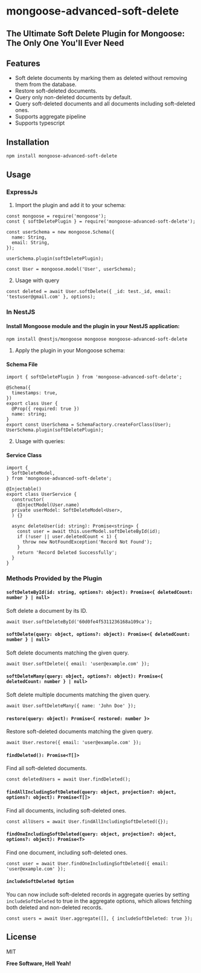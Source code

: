 # mongoose-advanced-soft-delete

## The Ultimate Soft Delete Plugin for Mongoose: The Only One You'll Ever Need

## Features

- Soft delete documents by marking them as deleted without removing them from the database.
- Restore soft-deleted documents.
- Query only non-deleted documents by default.
- Query soft-deleted documents and all documents including soft-deleted ones.
- Supports aggregate pipeline
- Supports typescript

## Installation

`npm install mongoose-advanced-soft-delete`

## Usage

### ExpressJs

1.  Import the plugin and add it to your schema:

```
const mongoose = require('mongoose');
const { softDeletePlugin } = require('mongoose-advanced-soft-delete');

const userSchema = new mongoose.Schema({
  name: String,
  email: String,
});

userSchema.plugin(softDeletePlugin);

const User = mongoose.model('User', userSchema);
```

2.  Usage with query

```
const deleted = await User.softDelete({ _id: test._id, email: 'testuser@gmail.com' }, options);
```

### In NestJS

#### Install Mongoose module and the plugin in your NestJS application:

`npm install @nestjs/mongoose mongoose mongoose-advanced-soft-delete`

1.  Apply the plugin in your Mongoose schema:

#### Schema File

```
import { softDeletePlugin } from 'mongoose-advanced-soft-delete';

@Schema({
  timestamps: true,
})
export class User {
  @Prop({ required: true })
  name: string;
}
export const UserSchema = SchemaFactory.createForClass(User);
UserSchema.plugin(softDeletePlugin);
```

2.  Usage with queries:

#### Service Class

```
import {
  SoftDeleteModel,
} from 'mongoose-advanced-soft-delete';

@Injectable()
export class UserService {
  constructor(
    @InjectModel(User.name)
  private userModel: SoftDeleteModel<User>,
  ) {}

  async deleteUser(id: string): Promise<string> {
    const user = await this.userModel.softDeleteById(id);
    if (!user || user.deletedCount < 1) {
      throw new NotFoundException('Record Not Found');
    }
    return 'Record Deleted Successfully';
  }
}
```

### Methods Provided by the Plugin

#### `softDeleteById(id: string, options?: object): Promise<{ deletedCount: number } | null>`

Soft delete a document by its ID.

`await User.softDeleteById('60d0fe4f5311236168a109ca');`

#### `softDelete(query: object, options?: object): Promise<{ deletedCount: number } | null>`

Soft delete documents matching the given query.

`await User.softDelete({ email: 'user@example.com' });`

#### `softDeleteMany(query: object, options?: object): Promise<{ deletedCount: number } | null>`

Soft delete multiple documents matching the given query.

`await User.softDeleteMany({ name: 'John Doe' });`

#### `restore(query: object): Promise<{ restored: number }>`

Restore soft-deleted documents matching the given query.

`await User.restore({ email: 'user@example.com' });`

#### `findDeleted(): Promise<T[]>`

Find all soft-deleted documents.

`const deletedUsers = await User.findDeleted();`

#### `findAllIncludingSoftDeleted(query: object, projection?: object, options?: object): Promise<T[]>`

Find all documents, including soft-deleted ones.

`const allUsers = await User.findAllIncludingSoftDeleted({});`

#### `findOneIncludingSoftDeleted(query: object, projection?: object, options?: object): Promise<T>`

Find one document, including soft-deleted ones.

`const user = await User.findOneIncludingSoftDeleted({ email: 'user@example.com' });`

#### `includeSoftDeleted Option`

You can now include soft-deleted records in aggregate queries by setting `includeSoftDeleted` to true in the aggregate options, which allows fetching both deleted and non-deleted records.

`const users = await User.aggregate([], { includeSoftDeleted: true });`

## License

MIT

**Free Software, Hell Yeah!**
